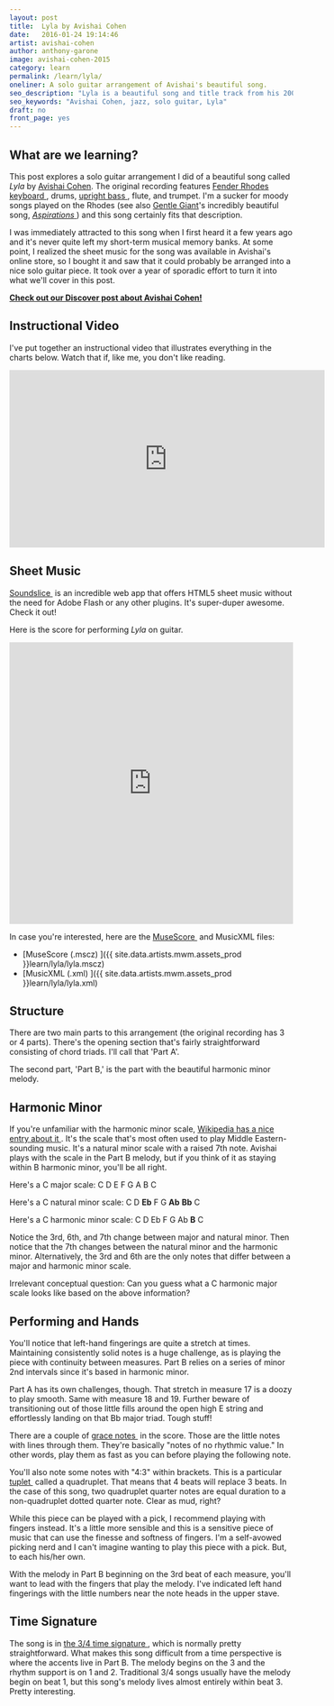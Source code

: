 ```yaml
---
layout: post
title:  Lyla by Avishai Cohen
date:   2016-01-24 19:14:46
artist: avishai-cohen
author: anthony-garone
image: avishai-cohen-2015
category: learn
permalink: /learn/lyla/
oneliner: A solo guitar arrangement of Avishai's beautiful song.
seo_description: "Lyla is a beautiful song and title track from his 2003 release. Here's our solo guitar arrangement."
seo_keywords: "Avishai Cohen, jazz, solo guitar, Lyla"
draft: no
front_page: yes
---
```

## What are we learning?

This post explores a solo guitar arrangement I did of a beautiful song called *Lyla* by [Avishai Cohen](/discover/avishai-cohen). The original recording features [Fender Rhodes keyboard&nbsp;<i class="non-mwm fa fa-external-link-square"></i>](https://en.wikipedia.org/wiki/Rhodes_piano), drums, [upright bass&nbsp;<i class="non-mwm fa fa-external-link-square"></i>](https://en.wikipedia.org/wiki/Double_bass), flute, and trumpet. I'm a sucker for moody songs played on the Rhodes (see also [Gentle Giant](/discover/gentle-giant)'s incredibly beautiful song, [*Aspirations*&nbsp;<i class="non-mwm fa fa-external-link-square"></i>](https://itunes.apple.com/us/album/the-power-and-the-glory/id731975200)) and this song certainly fits that description.

I was immediately attracted to this song when I first heard it a few years ago and it's never quite left my short-term musical memory banks. At some point, I realized the sheet music for the song was available in Avishai's online store, so I bought it and saw that it could probably be arranged into a nice solo guitar piece. It took over a year of sporadic effort to turn it into what we'll cover in this post.

**[Check out our Discover post about Avishai Cohen!](/discover/avishai-cohen)**

## Instructional Video

I've put together an instructional video that illustrates everything in the charts below. Watch that if, like me, you don't like reading.

<div class="video-wrapper"><iframe width="560" height="315" src="https://www.youtube.com/embed/rrwgOFl2y9k" frameborder="0" allowfullscreen></iframe></div>

## Sheet Music

[Soundslice&nbsp;<i class="non-mwm fa fa-external-link-square"></i>](http://soundslice.com) is an incredible web app that offers HTML5 sheet music without the need for Adobe Flash or any other plugins. It's super-duper awesome. Check it out!

Here is the score for performing *Lyla* on guitar.

<iframe src="https://www.soundslice.com/scores/36180/embed/" width="100%" height="500" frameBorder="0" allowfullscreen></iframe>

In case you're interested, here are the [MuseScore&nbsp;<i class="non-mwm fa fa-external-link-square"></i>](http://musescore.org) and MusicXML files:

- [MuseScore (.mscz)&nbsp;<i class="fa fa-download"></i>]({{ site.data.artists.mwm.assets_prod }}learn/lyla/lyla.mscz)
- [MusicXML (.xml)&nbsp;<i class="fa fa-download"></i>]({{ site.data.artists.mwm.assets_prod }}learn/lyla/lyla.xml)

## Structure

There are two main parts to this arrangement (the original recording has 3 or 4 parts). There's the opening section that's fairly straightforward consisting of chord triads. I'll call that 'Part A'.

The second part, 'Part B,' is the part with the beautiful harmonic minor melody.

## Harmonic Minor

If you're unfamiliar with the harmonic minor scale, [Wikipedia has a nice entry about it&nbsp;<i class="non-mwm fa fa-external-link-square"></i>](https://en.wikipedia.org/wiki/Minor_scale#Harmonic_minor_scale). It's the scale that's most often used to play Middle Eastern-sounding music. It's a natural minor scale with a raised 7th note. Avishai plays with the scale in the Part B melody, but if you think of it as staying within B harmonic minor, you'll be all right.

Here's a C major scale: C D E F G A B C

Here's a C natural minor scale: C D **Eb** F G **Ab** **Bb** C

Here's a C harmonic minor scale: C D Eb F G Ab **B** C

Notice the 3rd, 6th, and 7th change between major and natural minor. Then notice that the 7th changes between the natural minor and the harmonic minor. Alternatively, the 3rd and 6th are the only notes that differ between a major and harmonic minor scale.

Irrelevant conceptual question: Can you guess what a C harmonic major scale looks like based on the above information?

## Performing and Hands

You'll notice that left-hand fingerings are quite a stretch at times. Maintaining consistently solid notes is a huge challenge, as is playing the piece with continuity between measures. Part B relies on a series of minor 2nd intervals since it's based in harmonic minor.

Part A has its own challenges, though. That stretch in measure 17 is a doozy to play smooth. Same with measure 18 and 19. Further beware of transitioning out of those little fills around the open high E string and effortlessly landing on that Bb major triad. Tough stuff!

There are a couple of [grace notes&nbsp;<i class="non-mwm fa fa-external-link-square"></i>](https://en.wikipedia.org/wiki/Grace_note) in the score. Those are the little notes with lines through them. They're basically "notes of no rhythmic value." In other words, play them as fast as you can before playing the following note.

You'll also note some notes with "4:3" within brackets. This is a particular [tuplet&nbsp;<i class="non-mwm fa fa-external-link-square"></i>](https://en.wikipedia.org/wiki/Tuplet) called a quadruplet. That means that 4 beats will replace 3 beats. In the case of this song, two quadruplet quarter notes are equal duration to a non-quadruplet dotted quarter note. Clear as mud, right?

While this piece can be played with a pick, I recommend playing with fingers instead. It's a little more sensible and this is a sensitive piece of music that can use the finesse and softness of fingers. I'm a self-avowed picking nerd and I can't imagine wanting to play this piece with a pick. But, to each his/her own.

With the melody in Part B beginning on the 3rd beat of each measure, you'll want to lead with the fingers that play the melody. I've indicated left hand fingerings with the little numbers near the note heads in the upper stave.

## Time Signature

The song is in [the 3/4 time signature&nbsp;<i class="non-mwm fa fa-external-link-square"></i>](https://en.wikipedia.org/wiki/Triple_metre), which is normally pretty straightforward. What makes this song difficult from a time perspective is where the accents live in Part B. The melody begins on the 3 and the rhythm support is on 1 and 2. Traditional 3/4 songs usually have the melody begin on beat 1, but this song's melody lives almost entirely within beat 3. Pretty interesting.
